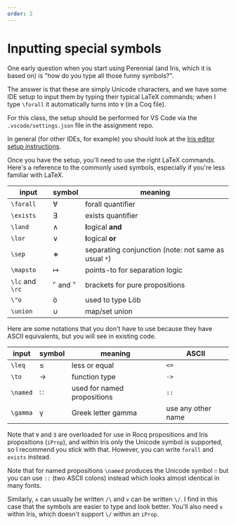 ```yaml
---
order: 2
---
```


# Inputting special symbols

One early question when you start using Perennial (and Iris, which it is based on) is "how do you type all those funny symbols?".

The answer is that these are simply Unicode characters, and we have some IDE setup to input them by typing their typical LaTeX commands; when I type `\forall` it automatically turns into `∀` (in a Coq file).

For this class, the setup should be performed for VS Code via the `.vscode/settings.json` file in the assignment repo.

In general (for other IDEs, for example) you should look at the [Iris editor setup instructions](https://gitlab.mpi-sws.org/iris/iris/-/blob/master/docs/editor.md?ref_type=heads).

Once you have the setup, you'll need to use the right LaTeX commands. Here's a reference to the commonly used symbols, especially if you're less familiar with LaTeX.

| input | symbol | meaning |
| --- | --- | --- |
| `\forall` | ∀ | forall quantifier |
| `\exists` | ∃ | exists quantifier |
| `\land` | ∧ | **l**ogical **and** |
| `\lor` | ∨ | **l**ogical **or** |
| `\sep` | ∗ | separating conjunction (note: not same as usual `*`) |
| `\mapsto` | ↦ | points-to for separation logic |
| `\lc` and `\rc` | ⌜ and ⌝ | brackets for pure propositions |
| `\"o` | ö | used to type Löb |
| `\union` | ∪ | map/set union |

Here are some notations that you don't have to use because they have ASCII equivalents, but you will see in existing code.

| input    | symbol | meaning                     | ASCII              |
| -------- | ------ | --------------------------- | ------------------ |
| `\leq`   | ≤      | less or equal               | `<=`               |
| `\to`    | →      | function type               | `->`               |
| `\named` | ∷      | used for named propositions | `::`               |
| `\gamma` | γ      | Greek letter gamma          | use any other name |

Note that `∀` and `∃` are overloaded for use in Rocq propositions and Iris propositions (`iProp`), and within Iris only the Unicode symbol is supported, so I recommend you stick with that. However, you can write `forall` and `exists` instead.

Note that for named propositions `\named` produces the Unicode symbol `∷` but you can use `::` (two ASCII colons) instead which looks almost identical in many fonts.

Similarly, `∧` can usually be written `/\` and `∨` can be written `\/`. I find in this case that the symbols are easier to type and look better. You'll also need `∨` within Iris, which doesn't support `\/` within an `iProp`.
